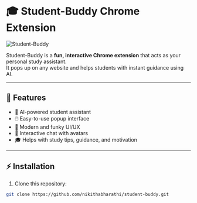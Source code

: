 # 🎓 Student-Buddy Chrome Extension

![Student-Buddy](https://img.icons8.com/fluency/48/000000/robot.png)

Student-Buddy is a **fun, interactive Chrome extension** that acts as your personal study assistant.  
It pops up on any website and helps students with instant guidance using AI.

---

## 🚀 Features

- 🤖 AI-powered student assistant
- 🖱️ Easy-to-use popup interface
- 🎨 Modern and funky UI/UX
- 💬 Interactive chat with avatars
- 🎓 Helps with study tips, guidance, and motivation

---

## ⚡ Installation

1. Clone this repository:

```bash
git clone https://github.com/nikithabharathi/student-buddy.git
